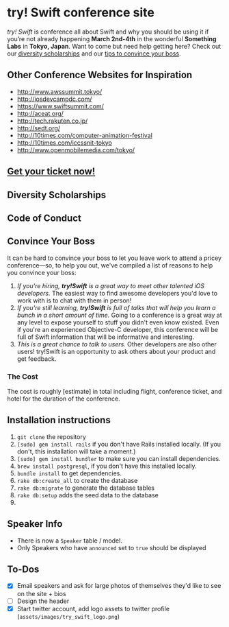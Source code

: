 # try! Swift conference site
_try! Swift_ is conference all about Swift and why you should be using it if you’re not already happening **March 2nd-4th** in the wonderful **Something Labs** in **Tokyo, Japan**. Want to come but need help getting here? Check out our [diversity scholarships]() and our [tips to convince your boss]().

## Other Conference Websites for Inspiration

* http://www.awssummit.tokyo/
* http://iosdevcampdc.com/
* https://www.swiftsummit.com/
* http://aceat.org/ 
* http://tech.rakuten.co.jp/
* http://sedt.org/
* http://10times.com/computer-animation-festival
* http://10times.com/iccssnit-tokyo
* http://www.openmobilemedia.com/tokyo/

## [Get your ticket now!]()

## Diversity Scholarships

## Code of Conduct

## Convince Your Boss
It can be hard to convince your boss to let you leave work to attend a pricey conference—so, to help you out, we've compiled a list of reasons to help you convince your boss:

1. _If you're hiring, **try!Swift** is a great way to meet other talented iOS developers._ The easiest way to find awesome developers you'd love to work with is to chat with them in person!
2. _If you're still learning, **try!Swift** is full of talks that will help you learn a bunch in a short amount of time._ Going to a conference is a great way at any level to expose yourself to stuff you didn't even know existed. Even if you're an experienced Objective-C developer, this conference will be full of Swift information that will be informative and interesting.
3. _This is a great chance to talk to users._ Other developers are also other users! try!Swift is an opportunity to ask others about your product and get feedback.

### The Cost
The cost is roughly [estimate] in total including flight, conference ticket, and hotel for the duration of the conference. 

## Installation instructions
1. ```git clone``` the repository
2. ```[sudo] gem install rails``` if you don't have Rails installed locally. (If you don't, this installation will take a moment.)
3. ```[sudo] gem install bundler``` to make sure you can install dependencies.
4. ```brew install postgresql```, if you don't have this installed locally.
5. ```bundle install``` to get dependencies.
6. ```rake db:create_all``` to create the database
7. ```rake db:migrate``` to generate the database tables
8. ```rake db:setup``` adds the seed data to the database
9. 


## Speaker Info
* There is now a `Speaker` table / model. 
* Only Speakers who have `announced` set to `true` should be displayed 

## To-Dos
- [X] Email speakers and ask for large photos of themselves they'd like to see on the site + bios 
- [ ] Design the header
- [X] Start twitter account, add logo assets to twitter profile (```assets/images/try_swift_logo.png```)

